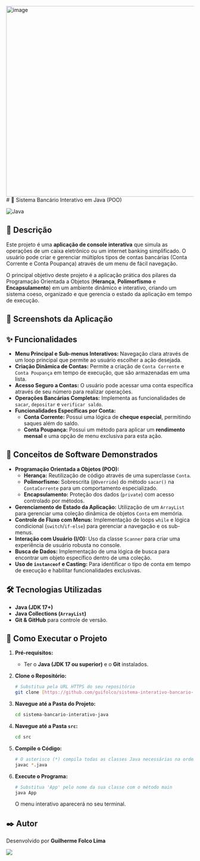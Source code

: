 <img width="512" height="512" alt="image" src="https://github.com/user-attachments/assets/1489666d-b8b3-4efb-b83d-a8bf6421706b" /># 🏦 Sistema Bancário Interativo em Java (POO)

![Java](https://img.shields.io/badge/Java-17%2B-orange?style=for-the-badge&logo=java)

## 📄 Descrição

Este projeto é uma **aplicação de console interativa** que simula as operações de um caixa eletrônico ou um internet banking simplificado. O usuário pode criar e gerenciar múltiplos tipos de contas bancárias (Conta Corrente e Conta Poupança) através de um menu de fácil navegação.

O principal objetivo deste projeto é a aplicação prática dos pilares da Programação Orientada a Objetos (**Herança**, **Polimorfismo** e **Encapsulamento**) em um ambiente dinâmico e interativo, criando um sistema coeso, organizado e que gerencia o estado da aplicação em tempo de execução.

## 📸 Screenshots da Aplicação



## ✨ Funcionalidades

* **Menu Principal e Sub-menus Interativos:** Navegação clara através de um loop principal que permite ao usuário escolher a ação desejada.
* **Criação Dinâmica de Contas:** Permite a criação de `Conta Corrente` e `Conta Poupança` em tempo de execução, que são armazenadas em uma lista.
* **Acesso Seguro a Contas:** O usuário pode acessar uma conta específica através de seu número para realizar operações.
* **Operações Bancárias Completas:** Implementa as funcionalidades de `sacar`, `depositar` e `verificar saldo`.
* **Funcionalidades Específicas por Conta:**
    * **Conta Corrente:** Possui uma lógica de **cheque especial**, permitindo saques além do saldo.
    * **Conta Poupança:** Possui um método para aplicar um **rendimento mensal** e uma opção de menu exclusiva para esta ação.

## 🧠 Conceitos de Software Demonstrados

* **Programação Orientada a Objetos (POO):**
    * **Herança:** Reutilização de código através de uma superclasse `Conta`.
    * **Polimorfismo:** Sobrescrita (`@Override`) do método `sacar()` na `ContaCorrente` para um comportamento especializado.
    * **Encapsulamento:** Proteção dos dados (`private`) com acesso controlado por métodos.
* **Gerenciamento de Estado da Aplicação:** Utilização de um `ArrayList` para gerenciar uma coleção dinâmica de objetos `Conta` em memória.
* **Controle de Fluxo com Menus:** Implementação de loops `while` e lógica condicional (`switch`/`if-else`) para gerenciar a navegação e os sub-menus.
* **Interação com Usuário (I/O):** Uso da classe `Scanner` para criar uma experiência de usuário robusta no console.
* **Busca de Dados:** Implementação de uma lógica de busca para encontrar um objeto específico dentro de uma coleção.
* **Uso de `instanceof` e Casting:** Para identificar o tipo de conta em tempo de execução e habilitar funcionalidades exclusivas.

## 🛠️ Tecnologias Utilizadas

* **Java (JDK 17+)**
* **Java Collections (`ArrayList`)**
* **Git & GitHub** para controle de versão.

## 🚀 Como Executar o Projeto

1.  **Pré-requisitos:**
    * Ter o **Java (JDK 17 ou superior)** e o **Git** instalados.

2.  **Clone o Repositório:**
    ```bash
    # Substitua pela URL HTTPS do seu repositório
    git clone [https://github.com/guifolco/sistema-interativo-bancario-java](https://github.com/guifolco/sistema-interativo-bancario-java)
    ```

3.  **Navegue até a Pasta do Projeto:**
    ```bash
    cd sistema-bancario-interativo-java
    ```

4.  **Navegue até a Pasta `src`:**
    ```bash
    cd src
    ```

5.  **Compile o Código:**
    ```bash
    # O asterisco (*) compila todas as classes Java necessárias na ordem correta
    javac *.java
    ```

6.  **Execute o Programa:**
    ```bash
    # Substitua 'App' pelo nome da sua classe com o método main
    java App
    ```
    O menu interativo aparecerá no seu terminal.

## ✒️ Autor

Desenvolvido por **Guilherme Folco Lima**

[<img src="https://img.shields.io/badge/linkedin-%230077B5.svg?&style=for-the-badge&logo=linkedin&logoColor=white" />](https://www.linkedin.com/in/guilherme-folco-lima-a5a451243/)

